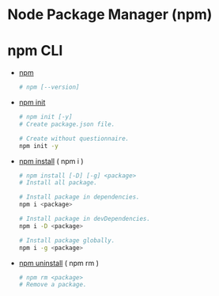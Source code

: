 Node Package Manager (npm)
==========================

npm CLI
=======

- [npm](https://docs.npmjs.com/cli/v7/commands/npm)
    ```sh
    # npm [--version]
    ```
- [npm init](https://docs.npmjs.com/cli/v7/commands/npm-init)
    ```sh
    # npm init [-y]
    # Create package.json file.

    # Create without questionnaire.
    npm init -y
    ```
- [npm install](https://docs.npmjs.com/cli/v7/commands/npm-install) ( npm i )
    ```sh
    # npm install [-D] [-g] <package>
    # Install all package.

    # Install package in dependencies.
    npm i <package>

    # Install package in devDependencies.
    npm i -D <package>

    # Install package globally.
    npm i -g <package>
    ```
- [npm uninstall](https://docs.npmjs.com/cli/v7/commands/npm-uninstall) ( npm rm )
    ```sh
    # npm rm <package>
    # Remove a package.
    ```